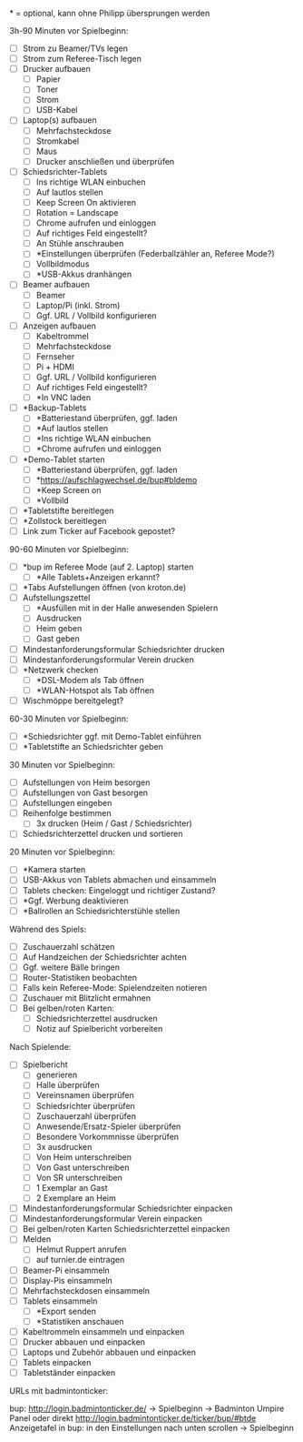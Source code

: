 \* = optional, kann ohne Philipp übersprungen werden

3h-90 Minuten vor Spielbeginn:

- [ ] Strom zu Beamer/TVs legen
- [ ] Strom zum Referee-Tisch legen
- [ ] Drucker aufbauen
  - [ ] Papier
  - [ ] Toner
  - [ ] Strom
  - [ ] USB-Kabel
- [ ] Laptop(s) aufbauen
  - [ ] Mehrfachsteckdose
  - [ ] Stromkabel
  - [ ] Maus
  - [ ] Drucker anschließen und überprüfen
- [ ] Schiedsrichter-Tablets
  - [ ] Ins richtige WLAN einbuchen
  - [ ] Auf lautlos stellen
  - [ ] Keep Screen On aktivieren
  - [ ] Rotation = Landscape
  - [ ] Chrome aufrufen und einloggen
  - [ ] Auf richtiges Feld eingestellt?
  - [ ] An Stühle anschrauben
  - [ ] *Einstellungen überprüfen (Federballzähler an, Referee Mode?)
  - [ ] Vollbildmodus
  - [ ] *USB-Akkus dranhängen
- [ ] Beamer aufbauen
  - [ ] Beamer
  - [ ] Laptop/Pi (inkl. Strom)
  - [ ] Ggf. URL / Vollbild konfigurieren
- [ ] Anzeigen aufbauen
  - [ ] Kabeltrommel
  - [ ] Mehrfachsteckdose
  - [ ] Fernseher
  - [ ] Pi + HDMI
  - [ ] Ggf. URL / Vollbild konfigurieren
  - [ ] Auf richtiges Feld eingestellt?
  - [ ] *In VNC laden
- [ ] *Backup-Tablets
  - [ ] *Batteriestand überprüfen, ggf. laden
  - [ ] *Auf lautlos stellen
  - [ ] *Ins richtige WLAN einbuchen
  - [ ] *Chrome aufrufen und einloggen
- [ ] *Demo-Tablet starten
  - [ ] *Batteriestand überprüfen, ggf. laden
  - [ ] *https://aufschlagwechsel.de/bup#bldemo
  - [ ] *Keep Screen on
  - [ ] *Vollbild
- [ ] *Tabletstifte bereitlegen
- [ ] *Zollstock bereitlegen
- [ ] Link zum Ticker auf Facebook gepostet?

90-60 Minuten vor Spielbeginn:

- [ ] *bup im Referee Mode (auf 2. Laptop) starten
  - [ ] *Alle Tablets+Anzeigen erkannt?
- [ ] *Tabs Aufstellungen öffnen (von kroton.de)
- [ ] Aufstellungszettel
  - [ ] *Ausfüllen mit in der Halle anwesenden Spielern
  - [ ] Ausdrucken
  - [ ] Heim geben
  - [ ] Gast geben
- [ ] Mindestanforderungsformular Schiedsrichter drucken
- [ ] Mindestanforderungsformular Verein drucken
- [ ] *Netzwerk checken
  - [ ] *DSL-Modem als Tab öffnen
  - [ ] *WLAN-Hotspot als Tab öffnen
- [ ] Wischmöppe bereitgelegt?

60-30 Minuten vor Spielbeginn:

- [ ] \*Schiedsrichter ggf. mit Demo-Tablet einführen
- [ ] \*Tabletstifte an Schiedsrichter geben

30 Minuten vor Spielbeginn:

- [ ] Aufstellungen von Heim besorgen
- [ ] Aufstellungen von Gast besorgen
- [ ] Aufstellungen eingeben
- [ ] Reihenfolge bestimmen
  - [ ] 3x drucken (Heim / Gast / Schiedsrichter)
- [ ] Schiedsrichterzettel drucken und sortieren

20 Minuten vor Spielbeginn:

- [ ] *Kamera starten
- [ ] USB-Akkus von Tablets abmachen und einsammeln
- [ ] Tablets checken: Eingeloggt und richtiger Zustand?
- [ ] \*Ggf. Werbung deaktivieren
- [ ] \*Ballrollen an Schiedsrichterstühle stellen

Während des Spiels:

- [ ] Zuschauerzahl schätzen
- [ ] Auf Handzeichen der Schiedsrichter achten
- [ ] Ggf. weitere Bälle bringen
- [ ] Router-Statistiken beobachten
- [ ] Falls kein Referee-Mode: Spielendzeiten notieren
- [ ] Zuschauer mit Blitzlicht ermahnen
- [ ] Bei gelben/roten Karten:
  - [ ] Schiedsrichterzettel ausdrucken
  - [ ] Notiz auf Spielbericht vorbereiten

Nach Spielende:

- [ ] Spielbericht
  - [ ] generieren
  - [ ] Halle überprüfen
  - [ ] Vereinsnamen überprüfen
  - [ ] Schiedsrichter überprüfen
  - [ ] Zuschauerzahl überprüfen
  - [ ] Anwesende/Ersatz-Spieler überprüfen
  - [ ] Besondere Vorkommnisse überprüfen
  - [ ] 3x ausdrucken
  - [ ] Von Heim unterschreiben
  - [ ] Von Gast unterschreiben
  - [ ] Von SR unterschreiben
  - [ ] 1 Exemplar an Gast
  - [ ] 2 Exemplare an Heim
- [ ] Mindestanforderungsformular Schiedsrichter einpacken
- [ ] Mindestanforderungsformular Verein einpacken
- [ ] Bei gelben/roten Karten Schiedsrichterzettel einpacken
- [ ] Melden
  - [ ] Helmut Ruppert anrufen
  - [ ] auf turnier.de eintragen
- [ ] Beamer-Pi einsammeln
- [ ] Display-Pis einsammeln
- [ ] Mehrfachsteckdosen einsammeln
- [ ] Tablets einsammeln
  - [ ] \*Export senden
  - [ ] \*Statistiken anschauen
- [ ] Kabeltrommeln einsammeln und einpacken
- [ ] Drucker abbauen und einpacken
- [ ] Laptops und Zubehör abbauen und einpacken
- [ ] Tablets einpacken
- [ ] Tabletständer einpacken

URLs mit badmintonticker:

bup: http://login.badmintonticker.de/ -> Spielbeginn -> Badminton Umpire Panel oder direkt http://login.badmintonticker.de/ticker/bup/#btde
Anzeigetafel in bup: in den Einstellungen nach unten scrollen -> Spielbeginn
